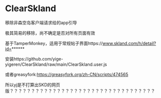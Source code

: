 # ClearSkland
移除非森空岛客户端请求给的app引导

极其简易的移除，尚不确定是否对所有页面有效

基于TamperMonkey，适用于常规帖子界面https://www.skland.com/h/detail?id=******

安装https://github.com/yige-yigeren/ClearSkland/raw/main/ClearSkland.user.js

或者greasyfork:https://greasyfork.org/zh-CN/scripts/474565

所以yj是不打算出SKD的网页版？？？？？？？？？？？？？？？？？？？？？？？？？？？？？？？？？？
